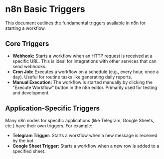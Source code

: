# n8n Basic Triggers

This document outlines the fundamental triggers available in n8n for starting a workflow.

## Core Triggers

*   **Webhook:** Starts a workflow when an HTTP request is received at a specific URL. This is ideal for integrations with other services that can send webhooks.
*   **Cron Job:** Executes a workflow on a schedule (e.g., every hour, once a day). Useful for routine tasks like generating daily reports.
*   **Manual Execution:** The workflow is started manually by clicking the "Execute Workflow" button in the n8n editor. Primarily used for testing and development.

## Application-Specific Triggers

Many n8n nodes for specific applications (like Telegram, Google Sheets, etc.) have their own triggers. For example:
*   **Telegram Trigger:** Starts a workflow when a new message is received by the bot.
*   **Google Sheet Trigger:** Starts a workflow when a new row is added to a specified sheet.
